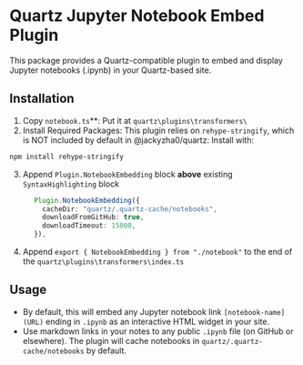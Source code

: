 # Quartz Jupyter Notebook Embed Plugin
This package provides a Quartz-compatible plugin to embed and display Jupyter notebooks (.ipynb) in your Quartz-based site.

## Installation

1. Copy `notebook.ts`**: Put it at `quartz\plugins\transformers\`
2. Install Required Packages: This plugin relies on `rehype-stringify`, which is NOT included by default in @jackyzha0/quartz:
Install with:
```bash
npm install rehype-stringify
```
3. Append `Plugin.NotebookEmbedding` block **above** existing `SyntaxHighlighting` block
```typescript
      Plugin.NotebookEmbedding({
        cacheDir: "quartz/.quartz-cache/notebooks",
        downloadFromGitHub: true,
        downloadTimeout: 15000,
      }),
```
4. Append `export { NotebookEmbedding } from "./notebook"` to the end of the `quartz\plugins\transformers\index.ts`

##  Usage
- By default, this will embed any Jupyter notebook link `[notebook-name](URL)` ending in `.ipynb` as an interactive HTML widget in your site.
- Use markdown links in your notes to any public `.ipynb` file (on GitHub or elsewhere). The plugin will cache notebooks in `quartz/.quartz-cache/notebooks` by default.


